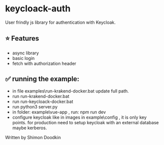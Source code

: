 # keycloack-auth

User frindly js library for authentication with Keycloak.


## ⭐️ Features

- async library
- basic login
- fetch with authorization header

## ✅ running the example:

- in file examples\run-krakend-docker.bat update full path.
- run run-krakend-docker.bat
- run run-keycloack-docker.bat
- run python3 server.py
- in folder: example\vue-app , run:  npm run dev
- configure keycloak like in images in example\config  , it is only key points. for production need to setup keycloak with an external database maybe kerberos.


Written by Shimon Doodkin
